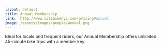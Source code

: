 ```yaml
---
layout: default
title: Annual Membership
link:  http://www.citibikenyc.com/pricing#annual
image: /assets/images/people/annual.png
---
```


Ideal for locals and frequent riders, our Annual Membership offers unlimited 45-minute bike trips with a member key.

